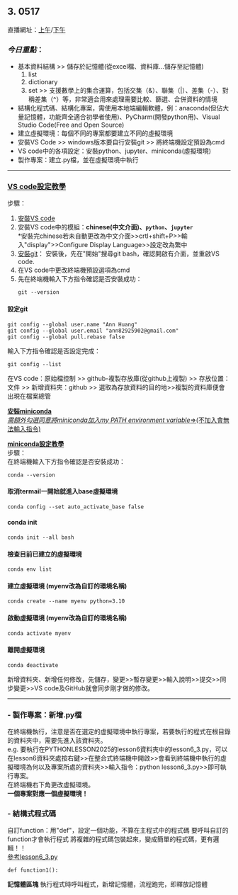 ## 3. 0517

直播網址：[上午](https://www.youtube.com/watch?v=TD-aKNc1on0)/[下午](https://www.youtube.com/watch?v=CRB_ymO10ac)

### *今日重點*：
- 基本資料結構 >> 儲存於記憶體(從excel檔、資料庫...儲存至記憶體)
  1. list
  2. dictionary
  3. set >> 支援數學上的集合運算，包括交集（&）、聯集（|）、差集（-）、對稱差集（^）等，非常適合用來處理需要比較、篩選、合併資料的情境
- 結構化程式碼、結構化專案，需使用本地端編輯軟體，例：anaconda(但佔大量記憶體，功能齊全適合初學者使用)、PyCharm(開發python用)、Visual Studio Code(Free and Open Source)
- 建立虛擬環境：每個不同的專案都要建立不同的虛擬環境
- 安裝VS Code >> windows版本要自行安裝git >> 將終端機設定預設為cmd
- VS code中的各項設定：安裝python、jupyter、miniconda(虛擬環境)
- 製作專案：建立.py檔，並在虛擬環境中執行
---

### [**VS code設定教學**](https://github.com/roberthsu2003/python/tree/master/vscode%E8%A8%AD%E5%AE%9A)

步驟：
1. [安裝VS code](https://code.visualstudio.com/download)
2. 安裝VS code中的模組：**chinese(中文介面)、`python`、`jupyter`**  
   *安裝完chinese若未自動更改為中文介面>>crtl+shift+P>>輸入"display">>Configure Display Language>>設定改為繁中
3. [安裝git](https://git-scm.com/downloads/win)：
   安裝後，先在"開始"搜尋git bash，確認開啟有介面，並重啟VS code.
4. 在VS code中更改終端機預設選項為cmd
5. 先在終端機輸入下方指令確認是否安裝成功：
    ```
    git --version
    ```
  
  #### **設定git**
    git config --global user.name "Ann Huang"
    git config --global user.email "ann82925902@gmail.com"
    git config --global pull.rebase false

輸入下方指令確認是否設定完成：

    git config --list

在VS code：原始檔控制 >> github-複製存放庫(從github上複製) >> 存放位置：文件 >> 新增資料夾：github >> 選取為存放資料的目的地>>複製的資料庫便會出現在檔案總管   

**[安裝miniconda](https://www.anaconda.com/download/success)**   
<u>*需額外勾選同意將miniconda加入my PATH environment variable*\=>(不加入會無法輸入指令)</u> 

[**miniconda設定教學**](https://github.com/roberthsu2003/python/tree/master/mini_conda)   
步驟：   
在終端機輸入下方指令確認是否安裝成功：   
  ~~~
  conda --version
  ~~~

  #### 取消termail一開始就進入base虛擬環境
    conda config --set auto_activate_base false

  #### conda init
    conda init --all bash

  #### 檢查目前已建立的虛擬環境
    conda env list

  #### 建立虛擬環境 (myenv改為自訂的環境名稱)
    conda create --name myenv python=3.10

  #### 啟動虛擬環境 (myenv改為自訂的環境名稱)
    conda activate myenv

  #### 離開虛擬環境
    conda deactivate


新增資料夾、新增任何修改，先儲存，變更>>暫存變更>>輸入說明>>提交>>同步變更>>VS code及GitHub就會同步剛才做的修改。

---
### - 製作專案：新增.py檔    
  在終端機執行，注意是否在選定的虛擬環境中執行專案，若要執行的程式在根目錄的資料夾中，需要先進入該資料夾。   
  e.g. 要執行在PYTHONLESSON2025的lesson6資料夾中的lesson6_3.py，可以在lesson6資料夾處按右鍵>>在整合式終端機中開啟>>會看到終端機中執行的虛擬環境為何以及專案所處的資料夾>>輸入指令：python lesson6_3.py>>即可執行專案。   
  在終端機右下角更改虛擬環境。   
  **一個專案對應一個虛擬環境！**

### - 結構式程式碼
  自訂function：用"def"，設定一個功能，不算在主程式中的程式碼
  要呼叫自訂的function才會執行程式
  將複雜的程式碼包裝起來，變成簡單的程式碼，更有邏輯！！   
  [參考lesson6_3.py](https://github.com/anannhuang/pythonlesson2025/blob/main/lesson6/lesson6_3.py)   
  ```
  def function1():
  ```

**記憶體區塊**
執行程式時呼叫程式，新增記憶體，流程跑完，即釋放記憶體